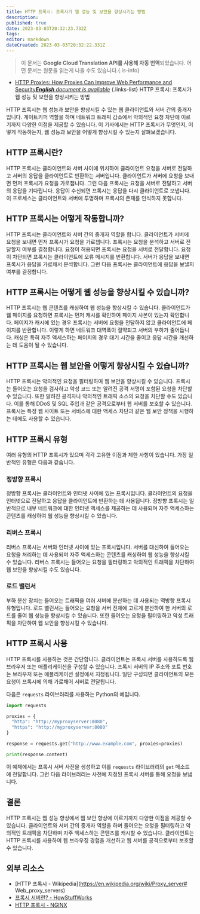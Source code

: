 ```yaml
---
title: HTTP 프록시: 프록시가 웹 성능 및 보안을 향상시키는 방법
description: 
published: true
date: 2023-03-03T20:32:23.732Z
tags: 
editor: markdown
dateCreated: 2023-03-03T20:32:22.331Z
---
```


> 이 문서는 **Google Cloud Translation API를 사용해 자동 번역**되었습니다.
어떤 문서는 원문을 읽는게 나을 수도 있습니다.{.is-info}



- [HTTP Proxies: How Proxies Can Improve Web Performance and Security***English** document is available*](/en/Knowledge-base/Network/http-proxies-how-proxies-can-improve-web-performance-and-security)
{.links-list}
HTTP 프록시: 프록시가 웹 성능 및 보안을 향상시키는 방법

HTTP 프록시는 웹 성능과 보안을 향상시킬 수 있는 웹 클라이언트와 서버 간의 중개자입니다. 게이트키퍼 역할을 하며 네트워크 트래픽 감소에서 악의적인 요청 차단에 이르기까지 다양한 이점을 제공할 수 있습니다. 이 기사에서는 HTTP 프록시가 무엇인지, 어떻게 작동하는지, 웹 성능과 보안을 어떻게 향상시킬 수 있는지 살펴보겠습니다.

## HTTP 프록시란?

HTTP 프록시는 클라이언트와 서버 사이에 위치하여 클라이언트 요청을 서버로 전달하고 서버의 응답을 클라이언트로 반환하는 서버입니다. 클라이언트가 서버에 요청을 보내면 먼저 프록시가 요청을 가로챕니다. 그런 다음 프록시는 요청을 서버로 전달하고 서버의 응답을 기다립니다. 응답이 수신되면 프록시는 응답을 다시 클라이언트로 보냅니다. 이 프로세스는 클라이언트와 서버에 투명하며 프록시의 존재를 인식하지 못합니다.

## HTTP 프록시는 어떻게 작동합니까?

HTTP 프록시는 클라이언트와 서버 간의 중개자 역할을 합니다. 클라이언트가 서버에 요청을 보내면 먼저 프록시가 요청을 가로챕니다. 프록시는 요청을 분석하고 서버로 전달할지 여부를 결정합니다. 요청이 허용되면 프록시는 요청을 서버로 전달합니다. 요청이 차단되면 프록시는 클라이언트에 오류 메시지를 반환합니다. 서버가 응답을 보내면 프록시가 응답을 가로채서 분석합니다. 그런 다음 프록시는 클라이언트에 응답을 보낼지 여부를 결정합니다.

## HTTP 프록시는 어떻게 웹 성능을 향상시킬 수 있습니까?

HTTP 프록시는 웹 콘텐츠를 캐싱하여 웹 성능을 향상시킬 수 있습니다. 클라이언트가 웹 페이지를 요청하면 프록시는 먼저 캐시를 확인하여 페이지 사본이 있는지 확인합니다. 페이지가 캐시에 있는 경우 프록시는 서버에 요청을 전달하지 않고 클라이언트에 페이지를 반환합니다. 이렇게 하면 네트워크 대역폭이 절약되고 서버의 부하가 줄어듭니다. 캐싱은 특히 자주 액세스하는 페이지의 경우 대기 시간을 줄이고 응답 시간을 개선하는 데 도움이 될 수 있습니다.

## HTTP 프록시는 웹 보안을 어떻게 향상시킬 수 있습니까?

HTTP 프록시는 악의적인 요청을 필터링하여 웹 보안을 향상시킬 수 있습니다. 프록시는 들어오는 요청을 검사하고 악성 코드 또는 알려진 공격 서명이 포함된 요청을 차단할 수 있습니다. 또한 알려진 공격자나 악의적인 트래픽 소스의 요청을 차단할 수도 있습니다. 이를 통해 DDoS 및 SQL 주입과 같은 공격으로부터 웹 서버를 보호할 수 있습니다. 프록시는 특정 웹 사이트 또는 서비스에 대한 액세스 차단과 같은 웹 보안 정책을 시행하는 데에도 사용할 수 있습니다.

## HTTP 프록시 유형

여러 유형의 HTTP 프록시가 있으며 각각 고유한 이점과 제한 사항이 있습니다. 가장 일반적인 유형은 다음과 같습니다.

### 정방향 프록시

정방향 프록시는 클라이언트와 인터넷 사이에 있는 프록시입니다. 클라이언트의 요청을 인터넷으로 전달하고 응답을 클라이언트에 반환하는 데 사용됩니다. 정방향 프록시는 일반적으로 내부 네트워크에 대한 인터넷 액세스를 제공하는 데 사용되며 자주 액세스하는 콘텐츠를 캐싱하여 웹 성능을 향상시킬 수 있습니다.

### 리버스 프록시

리버스 프록시는 서버와 인터넷 사이에 있는 프록시입니다. 서버를 대신하여 들어오는 요청을 처리하는 데 사용되며 자주 액세스하는 콘텐츠를 캐싱하여 웹 성능을 향상시킬 수 있습니다. 리버스 프록시는 들어오는 요청을 필터링하고 악의적인 트래픽을 차단하여 웹 보안을 향상시킬 수도 있습니다.

### 로드 밸런서

부하 분산 장치는 들어오는 트래픽을 여러 서버에 분산하는 데 사용되는 역방향 프록시 유형입니다. 로드 밸런서는 들어오는 요청을 서버 전체에 고르게 분산하여 한 서버의 로드를 줄여 웹 성능을 향상시킬 수 있습니다. 또한 들어오는 요청을 필터링하고 악성 트래픽을 차단하여 웹 보안을 향상시킬 수 있습니다.

## HTTP 프록시 사용

HTTP 프록시를 사용하는 것은 간단합니다. 클라이언트는 프록시 서버를 사용하도록 웹 브라우저 또는 애플리케이션을 구성할 수 있습니다. 프록시 서버의 IP 주소와 포트 번호는 브라우저 또는 애플리케이션 설정에서 지정됩니다. 일단 구성되면 클라이언트의 모든 요청이 프록시에 의해 가로채어 서버로 전달됩니다.

다음은 `requests` 라이브러리를 사용하는 Python의 예입니다.

```python
import requests

proxies = {
  "http": "http://myproxyserver:8080",
  "https": "http://myproxyserver:8080"
}

response = requests.get("http://www.example.com", proxies=proxies)

print(response.content)
```

이 예제에서는 프록시 서버 사전을 생성하고 이를 `requests` 라이브러리의 `get` 메소드에 전달합니다. 그런 다음 라이브러리는 사전에 지정된 프록시 서버를 통해 요청을 보냅니다.

## 결론

HTTP 프록시는 웹 성능 향상에서 웹 보안 향상에 이르기까지 다양한 이점을 제공할 수 있습니다. 클라이언트와 서버 간의 중개자 역할을 하며 들어오는 요청을 필터링하고 악의적인 트래픽을 차단하며 자주 액세스하는 콘텐츠를 캐시할 수 있습니다. 클라이언트는 HTTP 프록시를 사용하여 웹 브라우징 경험을 개선하고 웹 서버를 공격으로부터 보호할 수 있습니다.

## 외부 리소스

- [HTTP 프록시 - Wikipedia](https://en.wikipedia.org/wiki/Proxy_server# Web_proxy_servers)
- [프록시 서버란? - HowStuffWorks](https://computer.howstuffworks.com/firewall.htm)
- [HTTP 프록시 - NGINX](https://www.nginx.com/resources/glossary/http-proxy/)